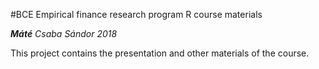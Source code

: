 #BCE Empirical finance research program R course materials

*__Máté__ Csaba Sándor 2018*

This project contains the presentation and other materials of the course.